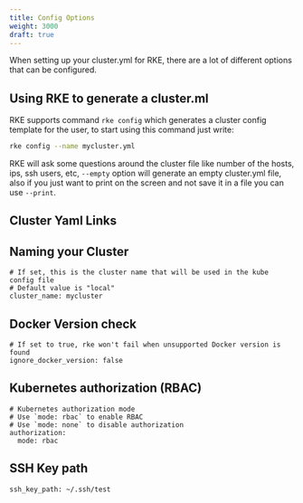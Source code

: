 ```yaml
---
title: Config Options
weight: 3000
draft: true
---
```


When setting up your cluster.yml for RKE, there are a lot of different options that can be configured.


## Using RKE to generate a cluster.ml

RKE supports command `rke config` which generates a cluster config template for the user, to start using this command just write:

```bash
rke config --name mycluster.yml
```

RKE will ask some questions around the cluster file like number of the hosts, ips, ssh users, etc, `--empty` option will generate an empty cluster.yml file, also if you just want to print on the screen and not save it in a file you can use `--print`.

## Cluster Yaml Links

## Naming your Cluster

```
# If set, this is the cluster name that will be used in the kube config file
# Default value is "local"
cluster_name: mycluster

```

## Docker Version check

```
# If set to true, rke won't fail when unsupported Docker version is found
ignore_docker_version: false
```

## Kubernetes authorization (RBAC)

```
# Kubernetes authorization mode
# Use `mode: rbac` to enable RBAC
# Use `mode: none` to disable authorization
authorization:
  mode: rbac
```

## SSH Key path

```
ssh_key_path: ~/.ssh/test
```


<!--add in sections for each option with high level description and link-->
